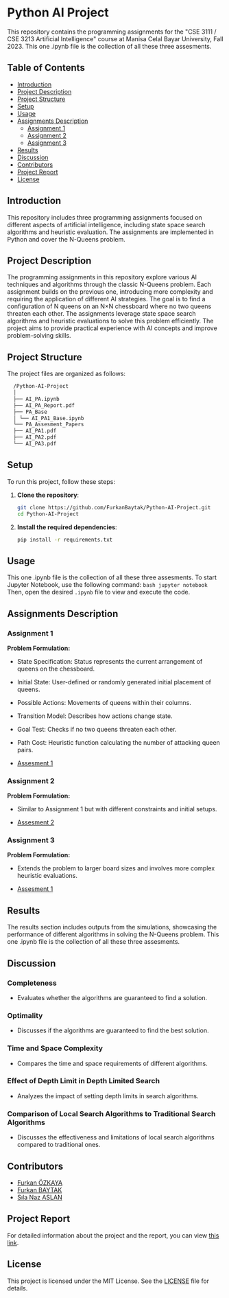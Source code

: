 # Python AI Project

This repository contains the programming assignments for the "CSE 3111 / CSE 3213 Artificial Intelligence" course at Manisa Celal Bayar University, Fall 2023. This one .ipynb file is the collection of all these three assesments.

## Table of Contents
- [Introduction](#introduction)
- [Project Description](#project-description)
- [Project Structure](#project-structure)
- [Setup](#setup)
- [Usage](#usage)
- [Assignments Description](#assignments-description)
  - [Assignment 1](#assignment-1)
  - [Assignment 2](#assignment-2)
  - [Assignment 3](#assignment-3)
- [Results](#results)
- [Discussion](#discussion)
- [Contributors](#contributors)
- [Project Report](#project-report)
- [License](#license)

## Introduction

This repository includes three programming assignments focused on different aspects of artificial intelligence, including state space search algorithms and heuristic evaluation. The assignments are implemented in Python and cover the N-Queens problem.

## Project Description

The programming assignments in this repository explore various AI techniques and algorithms through the classic N-Queens problem. Each assignment builds on the previous one, introducing more complexity and requiring the application of different AI strategies. The goal is to find a configuration of N queens on an N×N chessboard where no two queens threaten each other. The assignments leverage state space search algorithms and heuristic evaluations to solve this problem efficiently. The project aims to provide practical experience with AI concepts and improve problem-solving skills.

## Project Structure

The project files are organized as follows:

```bash
  /Python-AI-Project
  │
  ├── AI_PA.ipynb
  ├── AI_PA_Report.pdf
  ├── PA_Base
  │ └── AI_PA1_Base.ipynb
  └── PA_Assesment_Papers
  ├── AI_PA1.pdf
  ├── AI_PA2.pdf
  └── AI_PA3.pdf
```

## Setup

To run this project, follow these steps:

1. **Clone the repository**:
    ```bash
    git clone https://github.com/FurkanBaytak/Python-AI-Project.git
    cd Python-AI-Project
    ```

2. **Install the required dependencies**:
    ```bash
    pip install -r requirements.txt
    ```

## Usage

This one .ipynb file is the collection of all these three assesments. To start Jupyter Notebook, use the following command:
    ```bash
    jupyter notebook
    ```
Then, open the desired `.ipynb` file to view and execute the code.

## Assignments Description

### Assignment 1

**Problem Formulation:**
- State Specification: Status represents the current arrangement of queens on the chessboard.
- Initial State: User-defined or randomly generated initial placement of queens.
- Possible Actions: Movements of queens within their columns.
- Transition Model: Describes how actions change state.
- Goal Test: Checks if no two queens threaten each other.
- Path Cost: Heuristic function calculating the number of attacking queen pairs.

- [Assesment 1](https://github.com/FurkanBaytak/Python-AI-Project/blob/main/PA_Assesments_Papers/AI_PA1.pdf)

### Assignment 2

**Problem Formulation:**
- Similar to Assignment 1 but with different constraints and initial setups.

- [Assesment 2](https://github.com/FurkanBaytak/Python-AI-Project/blob/main/PA_Assesments_Papers/AI_PA2.pdf)

### Assignment 3

**Problem Formulation:**
- Extends the problem to larger board sizes and involves more complex heuristic evaluations.

- [Assesment 1](https://github.com/FurkanBaytak/Python-AI-Project/blob/main/PA_Assesments_Papers/AI_PA3.pdf)

## Results

The results section includes outputs from the simulations, showcasing the performance of different algorithms in solving the N-Queens problem. This one .ipynb file is the collection of all these three assesments.

## Discussion

### Completeness
- Evaluates whether the algorithms are guaranteed to find a solution.

### Optimality
- Discusses if the algorithms are guaranteed to find the best solution.

### Time and Space Complexity
- Compares the time and space requirements of different algorithms.

### Effect of Depth Limit in Depth Limited Search
- Analyzes the impact of setting depth limits in search algorithms.

### Comparison of Local Search Algorithms to Traditional Search Algorithms
- Discusses the effectiveness and limitations of local search algorithms compared to traditional ones.

## Contributors

- [Furkan ÖZKAYA](https://github.com/Elhier0)
- [Furkan BAYTAK](https://github.com/FurkanBaytak)
- [Sıla Naz ASLAN](https://github.com/silanazaslan)

## Project Report

For detailed information about the project and the report, you can view [this link](https://github.com/FurkanBaytak/Python-AI-Project/blob/main/AI_PA_Report.pdf).

## License

This project is licensed under the MIT License. See the [LICENSE](LICENSE) file for details.

